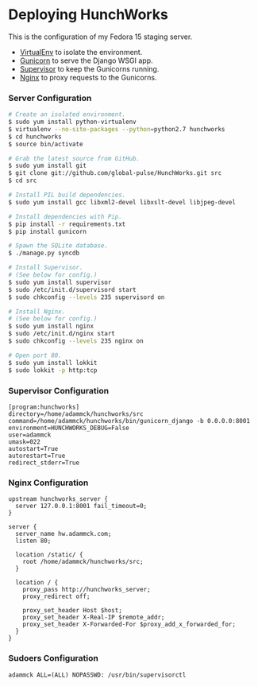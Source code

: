 Deploying HunchWorks
====================

This is the configuration of my Fedora 15 staging server.

* [VirtualEnv](http://www.virtualenv.org) to isolate the environment.
* [Gunicorn](http://gunicorn.org) to serve the Django WSGI app.
* [Supervisor](http://supervisord.org) to keep the Gunicorns running.
* [Nginx](http://wiki.nginx.org) to proxy requests to the Gunicorns.


### Server Configuration

```bash
# Create an isolated environment.
$ sudo yum install python-virtualenv
$ virtualenv --no-site-packages --python=python2.7 hunchworks
$ cd hunchworks
$ source bin/activate

# Grab the latest source from GitHub.
$ sudo yum install git
$ git clone git://github.com/global-pulse/HunchWorks.git src
$ cd src

# Install PIL build dependencies.
$ sudo yum install gcc libxml2-devel libxslt-devel libjpeg-devel

# Install dependencies with Pip.
$ pip install -r requirements.txt
$ pip install gunicorn

# Spawn the SQLite database.
$ ./manage.py syncdb

# Install Supervisor.
# (See below for config.)
$ sudo yum install supervisor
$ sudo /etc/init.d/supervisord start
$ sudo chkconfig --levels 235 supervisord on

# Install Nginx.
# (See below for config.)
$ sudo yum install nginx
$ sudo /etc/init.d/nginx start
$ sudo chkconfig --levels 235 nginx on

# Open port 80.
$ sudo yum install lokkit
$ sudo lokkit -p http:tcp
```


### Supervisor Configuration

```
[program:hunchworks]
directory=/home/adammck/hunchworks/src
command=/home/adammck/hunchworks/bin/gunicorn_django -b 0.0.0.0:8001
environment=HUNCHWORKS_DEBUG=False
user=adammck
umask=022
autostart=True
autorestart=True
redirect_stderr=True
```


### Nginx Configuration

```
upstream hunchworks_server {
  server 127.0.0.1:8001 fail_timeout=0;
}

server {
  server_name hw.adammck.com;
  listen 80;

  location /static/ {
    root /home/adammck/hunchworks/src;
  }

  location / {
    proxy_pass http://hunchworks_server;
    proxy_redirect off;

    proxy_set_header Host $host;
    proxy_set_header X-Real-IP $remote_addr;
    proxy_set_header X-Forwarded-For $proxy_add_x_forwarded_for;
  }
}
```

### Sudoers Configuration

```
adammck ALL=(ALL) NOPASSWD: /usr/bin/supervisorctl
```